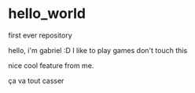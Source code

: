 # hello_world
first ever repository

hello, i'm gabriel :D I like to play games
don't touch this


nice cool feature from me.

ça va tout casser
